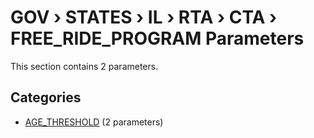 # GOV › STATES › IL › RTA › CTA › FREE_RIDE_PROGRAM Parameters

This section contains 2 parameters.

## Categories

- [AGE_THRESHOLD](age_threshold/index.md) (2 parameters)
